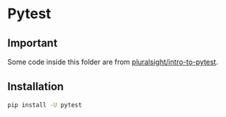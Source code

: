 # Pytest

## Important

Some code inside this folder are from [pluralsight/intro-to-pytest](https://github.com/pluralsight/intro-to-pytest).

## Installation

```bash
pip install -U pytest
```
